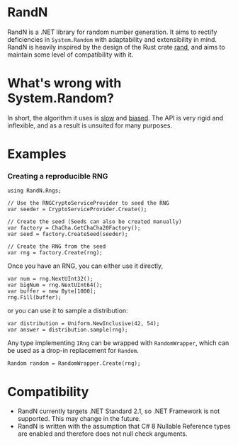 # RandN
RandN is a .NET library for random number generation. It aims to rectify deficiencies in
`System.Random` with adaptability and extensibility in mind. RandN is heavily inspired by the
design of the Rust crate [rand](https://github.com/rust-random/rand), and aims to maintain some
level of compatibility with it.

# What's wrong with System.Random?

In short, the algorithm it uses is [slow](https://github.com/ociaw/RandomBenchmarks) and
[biased](https://fuglede.dk/en/blog/bias-in-net-rng/). The API is very rigid and inflexible, and as
a result is unsuited for many purposes.

# Examples

### Creating a reproducible RNG
```
using RandN.Rngs;

// Use the RNGCryptoServiceProvider to seed the RNG
var seeder = CryptoServiceProvider.Create();

// Create the seed (Seeds can also be created manually)
var factory = ChaCha.GetChaCha20Factory();
var seed = factory.CreateSeed(seeder);

// Create the RNG from the seed
var rng = factory.Create(rng);
```

Once you have an RNG, you can either use it directly,

```
var num = rng.NextUInt32();
var bigNum = rng.NextUInt64();
var buffer = new Byte[1000];
rng.Fill(buffer);
```
or you can use it to sample a distribution:
```
var distribution = Uniform.NewInclusive(42, 54);
var answer = distribution.sample(rng);
```
Any type implementing `IRng` can be wrapped with `RandomWrapper`, which can be used as a drop-in
replacement for `Random`.
```
Random random = RandomWrapper.Create(rng);
```

# Compatibility
* RandN currently targets .NET Standard 2.1, so .NET Framework is not supported. This may change in
the future.
* RandN is written with the assumption that C# 8 Nullable Reference types are enabled and therefore
does not null check arguments.

